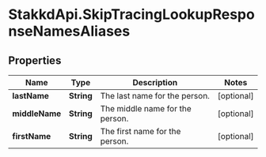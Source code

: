 # StakkdApi.SkipTracingLookupResponseNamesAliases

## Properties

Name | Type | Description | Notes
------------ | ------------- | ------------- | -------------
**lastName** | **String** | The last name for the person. | [optional] 
**middleName** | **String** | The middle name for the person. | [optional] 
**firstName** | **String** | The first name for the person. | [optional] 


